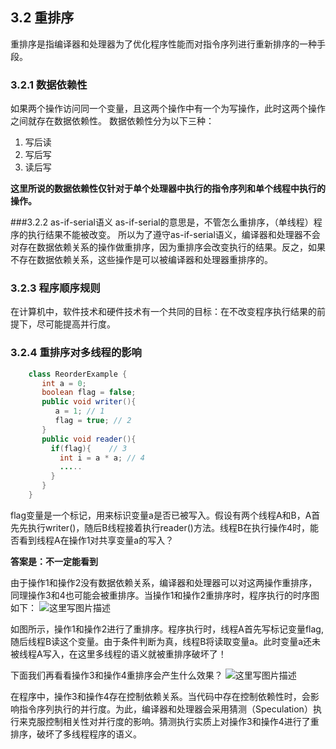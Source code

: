 ## 3.2 重排序
重排序是指编译器和处理器为了优化程序性能而对指令序列进行重新排序的一种手段。

### 3.2.1 数据依赖性
如果两个操作访问同一个变量，且这两个操作中有一个为写操作，此时这两个操作之间就存在数据依赖性。
数据依赖性分为以下三种：

 1. 写后读
 2. 写后写
 3. 读后写

**这里所说的数据依赖性仅针对于单个处理器中执行的指令序列和单个线程中执行的操作。**

###3.2.2 as-if-serial语义
as-if-serial的意思是，不管怎么重排序，（单线程）程序的执行结果不能被改变。
所以为了遵守as-if-serial语义，编译器和处理器不会对存在数据依赖关系的操作做重排序，因为重排序会改变执行的结果。反之，如果不存在数据依赖关系，这些操作是可以被编译器和处理器重排序的。

### 3.2.3 程序顺序规则

在计算机中，软件技术和硬件技术有一个共同的目标：在不改变程序执行结果的前提下，尽可能提高并行度。

### 3.2.4 重排序对多线程的影响

```java
	class ReorderExample {
	   int a = 0;
	   boolean flag = false;
	   public void writer(){
		  a = 1; // 1
		  flag = true; // 2
	   }
	   public void reader(){
		 if(flag){    // 3
		   int i = a * a; // 4
		   .....
		 }
	   }
	}
```

flag变量是一个标记，用来标识变量a是否已被写入。假设有两个线程A和B，A首先先执行writer()，随后B线程接着执行reader()方法。线程B在执行操作4时，能否看到线程A在操作1对共享变量a的写入？

**答案是：不一定能看到**

由于操作1和操作2没有数据依赖关系，编译器和处理器可以对这两操作重排序，同理操作3和4也可能会被重排序。当操作1和操作2重排序时，程序执行的时序图如下：
![这里写图片描述](https://img-blog.csdn.net/20180724165518605?watermark/2/text/aHR0cHM6Ly9ibG9nLmNzZG4ubmV0L21hb2hvbw==/font/5a6L5L2T/fontsize/400/fill/I0JBQkFCMA==/dissolve/70)

如图所示，操作1和操作2进行了重排序。程序执行时，线程A首先写标记变量flag,随后线程B读这个变量。由于条件判断为真，线程B将读取变量a。此时变量a还未被线程A写入，在这里多线程的语义就被重排序破坏了！

下面我们再看看操作3和操作4重排序会产生什么效果？
![这里写图片描述](https://img-blog.csdn.net/20180724170254334?watermark/2/text/aHR0cHM6Ly9ibG9nLmNzZG4ubmV0L21hb2hvbw==/font/5a6L5L2T/fontsize/400/fill/I0JBQkFCMA==/dissolve/70)

在程序中，操作3和操作4存在控制依赖关系。当代码中存在控制依赖性时，会影响指令序列执行的并行度。为此，编译器和处理器会采用猜测（Speculation）执行来克服控制相关性对并行度的影响。猜测执行实质上对操作3和操作4进行了重排序，破坏了多线程程序的语义。
